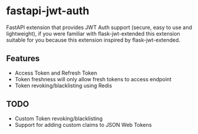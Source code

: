 # fastapi-jwt-auth
FastAPI extension that provides JWT Auth support (secure, easy to use and lightweight), if you were familiar with flask-jwt-extended this extension suitable for you because this extension inspired by flask-jwt-extended.

## Features
<ul>
  <li>Access Token and Refresh Token</li>
  <li>Token freshness will only allow fresh tokens to access endpoint</li>
  <li>Token revoking/blacklisting using Redis</li>
</ul>

## TODO
<ul>
  <li>Custom Token revoking/blacklisting</li>
  <li>Support for adding custom claims to JSON Web Tokens</li>
</ul>
